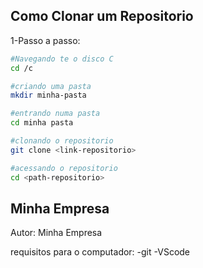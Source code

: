 <h2>Como Clonar um Repositorio</h2>

1-Passo a passo:

```bash
#Navegando te o disco C
cd /c

#criando uma pasta
mkdir minha-pasta

#entrando numa pasta
cd minha pasta

#clonando o repositorio
git clone <link-repositorio>

#acessando o repositorio
cd <path-repositorio>
```
<h2>Minha Empresa</h2>







Autor: Minha Empresa

requisitos para o computador:
-git
-VScode
